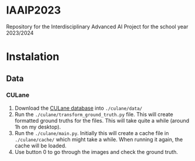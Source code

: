 # IAAIP2023
Repository for the Interdisciplinary Advanced AI Project for the school year 2023/2024

# Instalation

## Data

### CULane
1. Download the [CULane database](https://xingangpan.github.io/projects/CULane.html) into `./culane/data/`
2. Run the `./culane/transform_ground_truth.py` file. This will create formatted ground truths for the files. This will take quite a while (around 1h on my desktop).
3. Run the `./culane/main.py`. Initially this will create a cache file in `./culane/cache/` which might take a while. When running it again, the cache will be loaded.
4. Use button 0 to go through the images and check the ground truth.